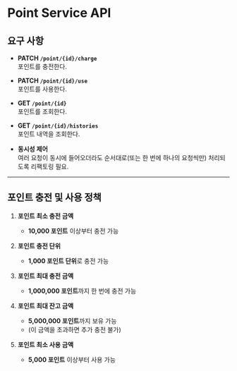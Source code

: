 # Point Service API

## 요구 사항

- **PATCH `/point/{id}/charge`**  
  포인트를 충전한다.

- **PATCH `/point/{id}/use`**  
  포인트를 사용한다.

- **GET `/point/{id}`**  
  포인트를 조회한다.

- **GET `/point/{id}/histories`**  
  포인트 내역을 조회한다.

- **동시성 제어**  
  여러 요청이 동시에 들어오더라도 순서대로(또는 한 번에 하나의 요청씩만) 처리되도록 리팩토링 필요.

---

## 포인트 충전 및 사용 정책

1. **포인트 최소 충전 금액**
    - **10,000 포인트** 이상부터 충전 가능

2. **포인트 충전 단위**
    - **1,000 포인트 단위**로 충전 가능

3. **포인트 최대 충전 금액**
    - **1,000,000 포인트**까지 한 번에 충전 가능

4. **포인트 최대 잔고 금액**
    - **5,000,000 포인트**까지 보유 가능
    - (이 금액을 초과하면 추가 충전 불가)

5. **포인트 최소 사용 금액**
    - **5,000 포인트** 이상부터 사용 가능

